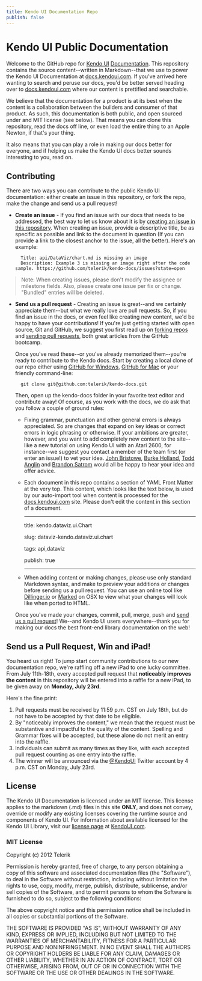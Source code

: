 ```yaml
---
title: Kendo UI Documentation Repo
publish: false
---
```


# Kendo UI Public Documentation

Welcome to the GitHub repo for [Kendo UI](http://www.kendoui.com) [Documentation](http://docs.kendoui.com). This repository contains the source content--written in Markdown--that we use to power the Kendo UI Documentation at [docs.kendoui.com](http://docs.kendoui.com). If you've arrived here wanting to search and peruse our docs, you'd be better served heading over to [docs.kendoui.com](http:\\docs.kendoui.com) where our content is prettified and searchable. 

We believe that the documentation for a product is at its best when the content is a collaboration between the builders and consumer of that product. As such, this documentation is both public, and open sourced under and MIT license (see below). That means you can clone this repository, read the docs off line, or even load the entire thing to an Apple Newton, if that's your thing.

It also means that you can play a role in making our docs better for everyone, and if helping us make the Kendo UI docs better sounds interesting to you, read on.

## Contributing

There are two ways you can contribute to the public Kendo UI documentation: either create an issue in this repository, or fork the repo, make the change and send us a pull request!

* **Create an issue** - If you find an issue with our docs that needs to be addressed, the best way to let us know about it is by [creating an issue in this repository](https://github.com/telerik/kendo-docs/issues?state=open). When creating an issue, provide a descriptive title, be as specific as possible and link to the document in question (If you can provide a link to the closest anchor to the issue, all the better). Here's an example:

		Title: api/DataViz/chart.md is missing an image
		Description: Example 3 is missing an image right after the code sample. https://github.com/telerik/kendo-docs/issues?state=open
 
> Note: When creating issues, please don't modify the assignee or milestone fields. Also, please create one issue per fix or change. "Bundled" entries will be deleted.

* **Send us a pull request** - Creating an issue is great--and we certainly appreciate them--but what we really love are pull requests. So, if you find an issue in the docs, or even feel like creating new content, we'd be happy to have your contributions! If you're just getting started with open source, Git and GitHub, we suggest you first read up on [forking repos](https://help.github.com/articles/fork-a-repo) and [sending pull requests](https://help.github.com/articles/using-pull-requests), both great articles from the GitHub bootcamp.  
	
	Once you've read these--or you've already memorized them--you're ready to contribute to the Kendo docs. Start by creating a local clone of our repo either using [GitHub for Windows](http://windows.github.com/), [GitHub for Mac](http://mac.github.com/) or your friendly command-line:

		git clone git@github.com:telerik/kendo-docs.git

	Then, open up the kendo-docs folder in your favorite text editor and contribute away! Of course, as you work with the docs, we do ask that you follow a couple of ground rules:

	- Fixing grammar, punctuation and other general errors is always appreciated. So are changes that expand on key ideas or correct errors in logic phrasing or otherwise. If your ambitions are greater, however, and you want to add completely new content to the site--like a new tutorial on using Kendo UI with an Atari 2600, for instance--we suggest you contact a member of the team first (or enter an issue!) to vet your idea. [John Bristowe](http://twitter.com/johnbristowe), [Burke Holland](http://twitter.com/burkeholland), [Todd Anglin](http://twitter.com/toddanglin) and [Brandon Satrom](http://twitter.com/brandonsatrom) would all be happy to hear your idea and offer advice.
	- Each document in this repo contains a section of YAML Front Matter at the very top. This content, which looks like the text below, is used by our auto-import tool when content is processed for the [docs.kendoui.com](http://docs.kendoui.com) site. Please don't edit the content in this section of a document.

		---
		
		title: kendo.dataviz.ui.Chart
		
		slug: dataviz-kendo.dataviz.ui.chart
		
		tags: api,dataviz

		publish: true
		
		---

	- When adding content or making changes, please use only standard Markdown syntax, and make to preview your additions or changes before sending us a pull request. You can use an online tool like [Dillinger.io](http://dillinger.io/) or [Marked](http://markedapp.com/) on OSX to view what your changes will look like when ported to HTML.

	Once you've made your changes, commit, pull, merge, push and [send us a pull request](https://help.github.com/articles/using-pull-requests)! We--and Kendo UI users everywhere--thank you for making our docs the best front-end library documentation on the web! 

## Send us a Pull Request, Win and iPad!

You heard us right! To jump start community contributions to our new documentation repo, we're raffling off a new iPad to one lucky committee. From July 11th-18th, every accepted pull request that **noticeably improves the content** in this repository will be entered into a raffle for a new iPad, to be given away on **Monday, July 23rd**. 

Here's the fine print:

1. Pull requests must be received by 11:59 p.m. CST on July 18th, but do not have to be accepted by that date to be eligible.
2. By "noticeably improves the content," we mean that the request must be substantive and impactful to the quality of the content. Spelling and Grammar fixes will be accepted, but these alone do not merit an entry into the raffle.
3. Individuals can submit as many times as they like, with each accepted pull request counting as one entry into the raffle.
4. The winner will be announced via the [@KendoUI](http://twitter.com/kendoui) Twitter account by 4 p.m. CST on Monday, July 23rd. 

## License

The Kendo UI Documentation is licensed under an MIT license. This license applies to the markdown (.md) files in this site **ONLY**, and does not convey, override or modify any existing licenses covering the runtime source and components of Kendo UI. For information about available licensed for the Kendo UI Library, visit our [license page](http://www.kendoui.com/faq/licensing.aspx) at [KendoUI.com](http://kendoui.com).

### MIT License

Copyright (c) 2012 Telerik

Permission is hereby granted, free of charge, to any person obtaining a copy of this software and associated documentation files (the "Software"), to deal in the Software without restriction, including without limitation the rights to use, copy, modify, merge, publish, distribute, sublicense, and/or sell copies of the Software, and to permit persons to whom the Software is furnished to do so, subject to the following conditions:

The above copyright notice and this permission notice shall be included in all copies or substantial portions of the Software.

THE SOFTWARE IS PROVIDED "AS IS", WITHOUT WARRANTY OF ANY KIND, EXPRESS OR IMPLIED, INCLUDING BUT NOT LIMITED TO THE WARRANTIES OF MERCHANTABILITY, FITNESS FOR A PARTICULAR PURPOSE AND NONINFRINGEMENT. IN NO EVENT SHALL THE AUTHORS OR COPYRIGHT HOLDERS BE LIABLE FOR ANY CLAIM, DAMAGES OR OTHER LIABILITY, WHETHER IN AN ACTION OF CONTRACT, TORT OR OTHERWISE, ARISING FROM, OUT OF OR IN CONNECTION WITH THE SOFTWARE OR THE USE OR OTHER DEALINGS IN THE SOFTWARE.